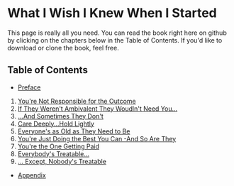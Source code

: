 # What I Wish I Knew When I Started

This page is really all you need. You can read the book right here on github by
clicking on the chapters below in the Table of Contents. If you'd like to
download or clone the book, feel free.

## Table of Contents

- [Preface](./Preface.md)
1. [You're Not Responsible for the Outcome](./Not_Responsible.md)
2. [If They Weren't Ambivalent They Woudln't Need You...](./Ambivalent.md)
3. [...And Sometimes They Don't](./Sometimes_They_Dont.md)
4. [Care Deeply...Hold Lightly](./Care_Deeply.md)
5. [Everyone's as Old as They Need to Be](./Old_as_they_need.md)
6. [You're Just Doing the Best You Can -And So Are They](./Doing_The_Best_You_Can.md)
7. [You're the One Getting Paid](./You_Get_Paid.md)
8. [Everybody's Treatable...](./Everbody_is_Treatable.md)
9. [... Except, Nobody's Treatable](./Except_Nobody_Is.md)
- [Appendix](./Appendix.md)
